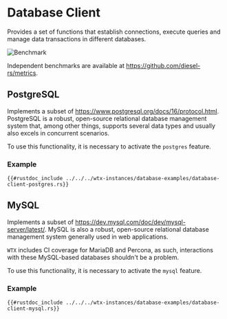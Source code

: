 
# Database Client

Provides a set of functions that establish connections, execute queries and manage data transactions in different databases.

![Benchmark](https://i.imgur.com/vf2tYxY.jpeg)

Independent benchmarks are available at <https://github.com/diesel-rs/metrics>.

## PostgreSQL

Implements a subset of <https://www.postgresql.org/docs/16/protocol.html>. PostgreSQL is a robust, open-source relational database management system that, among other things, supports several data types and usually also excels in concurrent scenarios.

To use this functionality, it is necessary to activate the `postgres` feature.

### Example

```rust,edition2024,no_run
{{#rustdoc_include ../../../wtx-instances/database-examples/database-client-postgres.rs}}
```

## MySQL

Implements a subset of <https://dev.mysql.com/doc/dev/mysql-server/latest/>. MySQL is also a robust, open-source relational database management system generally used in web applications.

`WTX` includes CI coverage for MariaDB and Percona, as such, interactions with these MySQL-based databases shouldn't be a problem.

To use this functionality, it is necessary to activate the `mysql` feature.

### Example

```rust,edition2024,no_run
{{#rustdoc_include ../../../wtx-instances/database-examples/database-client-mysql.rs}}
```